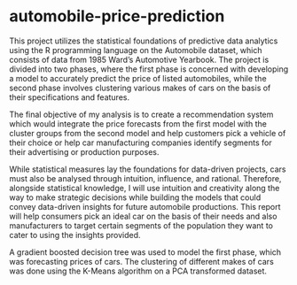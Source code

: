 # automobile-price-prediction
This project utilizes the statistical foundations of predictive data analytics using the R
programming language on the Automobile dataset, which consists of data from 1985 Ward’s
Automotive Yearbook. The project is divided into two phases, where the first phase is concerned
with developing a model to accurately predict the price of listed automobiles, while the
second phase involves clustering various makes of cars on the basis of their specifications and
features.

The final objective of my analysis is to create a recommendation system which would integrate
the price forecasts from the first model with the cluster groups from the second model
and help customers pick a vehicle of their choice or help car manufacturing companies identify
segments for their advertising or production purposes.

While statistical measures lay the foundations for data-driven projects, cars must also be
analysed through intuition, influence, and rational. Therefore, alongside statistical knowledge,
I will use intuition and creativity along the way to make strategic decisions while building the
models that could convey data-driven insights for future automobile productions. This report
will help consumers pick an ideal car on the basis of their needs and also manufacturers to
target certain segments of the population they want to cater to using the insights provided.

A gradient boosted decision tree was used to model the first phase, which was forecasting prices
of cars. The clustering of different makes of cars was done using the K-Means algorithm on a PCA 
transformed dataset.
